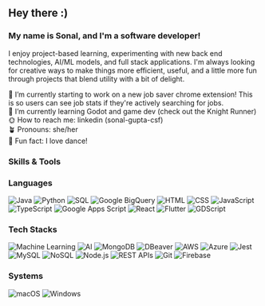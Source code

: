 ## Hey there :)

### My name is Sonal, and I'm a software developer! 
I enjoy project-based learning, experimenting with new back end technologies, AI/ML models, and full stack applications. I'm always looking for creative ways to make things more efficient, useful, and a little more fun through projects that blend utility with a bit of delight.

🌻 I’m currently starting to work on a new job saver chrome extension! This is so users can see job stats if they're actively searching for jobs.<br>
🌱 I’m currently learning Godot and game dev (check out the Knight Runner)<br>
🌞 How to reach me: linkedin (sonal-gupta-csf)<br>
🪴 Pronouns: she/her<br>
🌙 Fun fact: I love dance!<br>

### Skills & Tools

### Languages 

![Java](https://img.shields.io/badge/-Java-black?style=flat-square&logo=java)
![Python](https://img.shields.io/badge/-Python-black?style=flat-square&logo=python)
![SQL](https://img.shields.io/badge/-SQL-black?style=flat-square&logo=mysql)
![Google BigQuery](https://img.shields.io/badge/-BigQuery-4285F4?style=flat-square&logo=googlecloud)
![HTML](https://img.shields.io/badge/-HTML5-E34F26?style=flat-square&logo=html5&logoColor=white)
![CSS](https://img.shields.io/badge/-CSS3-1572B6?style=flat-square&logo=css3)
![JavaScript](https://img.shields.io/badge/-JavaScript-black?style=flat-square&logo=javascript)
![TypeScript](https://img.shields.io/badge/-TypeScript-3178C6?style=flat-square&logo=typescript&logoColor=white)
![Google Apps Script](https://img.shields.io/badge/-Apps%20Script-4285F4?style=flat-square&logo=google)
![React](https://img.shields.io/badge/-React-black?style=flat-square&logo=react)
![Flutter](https://img.shields.io/badge/-Flutter-02569B?style=flat-square&logo=flutter&logoColor=white)
![GDScript](https://img.shields.io/badge/-GDScript-478CBF?style=flat-square&logo=godot-engine&logoColor=white)

### Tech Stacks

![Machine Learning](https://img.shields.io/badge/-Machine%20Learning-102B3F?style=flat-square&logo=scikit-learn)
![AI](https://img.shields.io/badge/-Artificial%20Intelligence-EC1C24?style=flat-square&logo=openai&logoColor=white)
![MongoDB](https://img.shields.io/badge/-MongoDB-47A248?style=flat-square&logo=mongodb&logoColor=white)
![DBeaver](https://img.shields.io/badge/-DBeaver-372923?style=flat-square)
![AWS](https://img.shields.io/badge/-AWS-232F3E?style=flat-square&logo=amazon-aws)
![Azure](https://img.shields.io/badge/-Azure-0078D4?style=flat-square&logo=microsoft-azure)
![Jest](https://img.shields.io/badge/-Jest-C21325?style=flat-square&logo=jest)
![MySQL](https://img.shields.io/badge/-MySQL-4479A1?style=flat-square&logo=mysql)
![NoSQL](https://img.shields.io/badge/-NoSQL-6E6E6E?style=flat-square)
![Node.js](https://img.shields.io/badge/-Node.js-339933?style=flat-square&logo=node.js)
![REST APIs](https://img.shields.io/badge/-REST%20APIs-005571?style=flat-square)
![Git](https://img.shields.io/badge/-Git-F05032?style=flat-square&logo=git&logoColor=white)
![Firebase](https://img.shields.io/badge/-Firebase-FFCA28?style=flat-square&logo=firebase)

### Systems

![macOS](https://img.shields.io/badge/-macOS-000000?style=flat-square&logo=apple&logoColor=white)  ![Windows](https://img.shields.io/badge/-Windows-0078D6?style=flat-square&logo=windows&logoColor=white)

